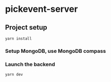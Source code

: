 # pickevent-server

## Project setup
```
yarn install
```

### Setup MongoDB, use MongoDB compass

### Launch the backend
```
yarn dev
```
